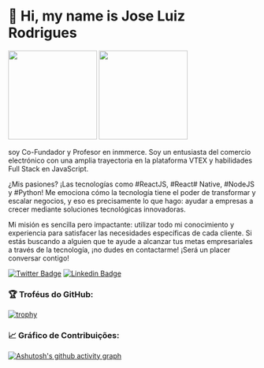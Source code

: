 # 🖖 Hi, my name is Jose Luiz Rodrigues

<div>
  <img height="180em" src="https://github-readme-stats.vercel.app/api?username=zeluizr&show_icons=true&theme=dracula&include_all_commits=true&count_private=true"/>
  <img height="180em" src="https://github-readme-stats.vercel.app/api/top-langs/?username=zeluizr&layout=compact&langs_count=7&theme=dracula"/>
</div>

soy Co-Fundador y Profesor en inmmerce. Soy un entusiasta del comercio electrónico con una amplia trayectoria en la plataforma VTEX y habilidades Full Stack en JavaScript.

¿Mis pasiones? ¡Las tecnologías como #ReactJS, #React# Native, #NodeJS y #Python! Me emociona cómo la tecnología tiene el poder de transformar y escalar negocios, y eso es precisamente lo que hago: ayudar a empresas a crecer mediante soluciones tecnológicas innovadoras.

Mi misión es sencilla pero impactante: utilizar todo mi conocimiento y experiencia para satisfacer las necesidades específicas de cada cliente. Si estás buscando a alguien que te ayude a alcanzar tus metas empresariales a través de la tecnología, ¡no dudes en contactarme! ¡Será un placer conversar contigo!

[![Twitter Badge](https://img.shields.io/badge/-@zeluizr-ffc107?style=flat-square&labelColor=ffc107&logo=twitter&logoColor=white&link=https://twitter.com/zeluizr)](https://twitter.com/zeluizr) 
[![Linkedin Badge](https://img.shields.io/badge/-Jose%20Luiz%20Rodrigues-ffc107?style=flat-square&logo=Linkedin&logoColor=white&link=https://www.linkedin.com/in/zeluizr/)](https://www.linkedin.com/in/zeluizr/) 

### 🏆 Troféus do GitHub:
[![trophy](https://github-profile-trophy.vercel.app/?username=zeluizr&theme=dracula&column=7)](https://github.com/ryo-ma/github-profile-trophy)

### 📈 Gráfico de Contribuições:
[![Ashutosh's github activity graph](https://github-readme-activity-graph.vercel.app/graph?username=zeluizr&theme=dracula)](https://github.com/ashutosh00710/github-readme-activity-graph)

